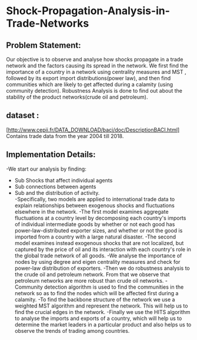 # Shock-Propagation-Analysis-in-Trade-Networks

## Problem Statement:
Our objective is to observe and analyse how shocks propagate in a trade network and the factors causing its spread in the network. We first find the importance of a country in a network using centrality measures and MST , followed by its export import distributions(power law), and then find communities which are likely to get affected during a calamity (using community detection). Robustness Analysis is done to find out about the stability of the product  networks(crude oil and petroleum). 

## dataset :
[http://www.cepii.fr/DATA_DOWNLOAD/baci/doc/DescriptionBACI.html]
Contains trade data from the year 2004 till 2018.

## Implementation Details:
-We start our analysis by finding:
- Sub Shocks that affect individual agents
- Sub connections between agents
- Sub and the distribution of activity.  		
-Specifically, two models are applied to international trade data to explain relationships between exogenous shocks and fluctuations elsewhere in the network.
-The first model examines aggregate fluctuations at a country level by decomposing each country's imports of individual intermediate goods by whether or not each good has power-law-distributed exporter sizes, and whether or not the good is imported from a country with a large natural disaster. 
-The second model examines instead exogenous shocks that are not localized, but captured by the price of oil and its interaction with each country's role in the global trade network of all goods. 
-We analyse the importance of nodes by using degree and eigen centrality measures and  check for power-law distribution of exporters.
-Then we do robustness analysis to the crude oil and petroleum network. From that we observe that petroleum networks are more robust than crude oil networks. 
-Community detection algorithm is used to find the communities in the network so as to find the nodes which will be affected first during a calamity.
-To find the backbone structure of the network we use a weighted MST algorithm and represent the network. This will help us to find the crucial edges in the network.
-Finally we use the HITS algorithm to analyse the imports and exports of a country, which will help us to determine the market leaders in a particular product and also helps us to observe the trends of trading among countries.


